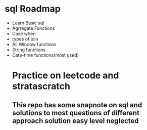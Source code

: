 # sql Roadmap
<ul>
<li>Learn Basic sql <br>
<li>Agrregate Functions</li>
<li>Case when</li>
<li>types of join</li>
<li>All Window functions</li>
<li>String functions</li>
<li>Date-time functions(most used)</li>
</ol>

# <b>Practice on leetcode and stratascratch</b><br>
<h2>This repo has some snapnote on sql and solutions to most questions of different approach solution easy level neglected</h2> 
